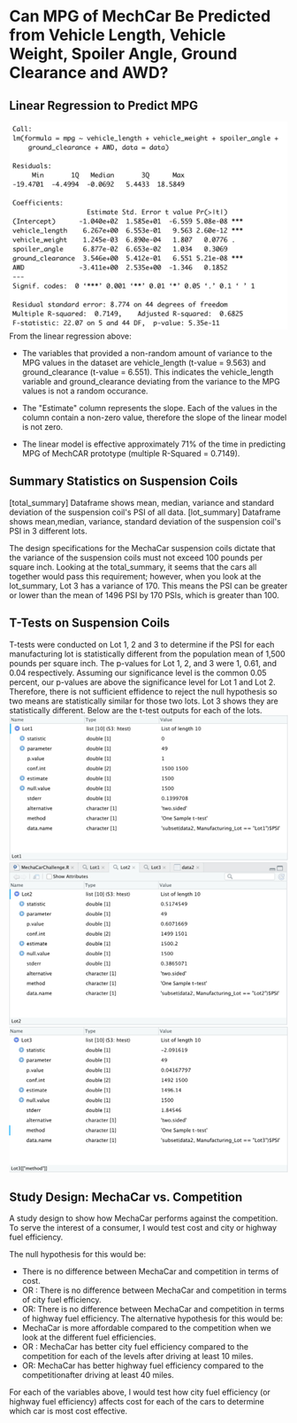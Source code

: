 # Can MPG of MechCar Be Predicted from Vehicle Length, Vehicle Weight, Spoiler Angle, Ground Clearance and AWD?

## Linear Regression to Predict MPG
![summary](https://github.com/pratishthasingh1/MechaCar_Statistical_Analysis/blob/main/LM.png?raw=true)
From the linear regression above: 
* The variables that provided a non-random amount of variance to the MPG values in the dataset are vehicle_length (t-value = 9.563) and ground_clearance (t-value = 6.551). This indicates the vehicle_length variable and ground_clearance deviating from the variance to the MPG values is not a random occurance.

* The "Estimate" column represents the slope. Each of the values in the column contain a non-zero value, therefore the slope of the linear model is not zero.

* The linear model is effective approximately 71% of the time in predicting MPG of MechCAR prototype (multiple R-Squared = 0.7149).

## Summary Statistics on Suspension Coils
[total_summary]
Dataframe shows mean, median, variance and standard deviation of the suspension coil's PSI of all data. 
[lot_summary]
Dataframe shows mean,median, variance, standard deviation of the suspension coil's PSI in 3 different lots.

The design specifications for the MechaCar suspension coils dictate that the variance of the suspension coils must not exceed 100 pounds per square inch. Looking at the total_summary, it seems that the cars all together would pass this requirement; however, when you look at the lot_summary, Lot 3 has a variance of 170. This means the PSI can be greater or lower than the mean of 1496 PSI by 170 PSIs, which is greater than 100.

## T-Tests on Suspension Coils
T-tests were conducted on Lot 1, 2 and 3 to determine if the PSI for each manufacturing lot is statistically different from the population mean of 1,500 pounds per square inch. The p-values for Lot 1, 2, and 3 were 1, 0.61, and 0.04 respectively. Assuming our significance level is the common 0.05 percent, our p-values are above the significance level for Lot 1 and Lot 2. Therefore, there is not sufficient effidence to reject the null hypothesis so two means are statistically similar for those two lots. Lot 3 shows they are statistically different. Below are the t-test outputs for each of the lots. 
![Lot1](https://github.com/pratishthasingh1/MechaCar_Statistical_Analysis/blob/main/Lot1.png?raw=true)
![Lot2](https://github.com/pratishthasingh1/MechaCar_Statistical_Analysis/blob/main/Lot2.png?raw=true)
![Lot3](https://github.com/pratishthasingh1/MechaCar_Statistical_Analysis/blob/main/Lot3.png?raw=true)

## Study Design: MechaCar vs. Competition 
A study design to show how MechaCar performs against the competition. To serve the interest of a consumer, I would test cost and city or highway fuel efficiency. 

The null hypothesis for this would be: 
* There is no difference between MechaCar and competition in terms of cost. 
* OR : There is no difference between MechaCar and competition in terms of city fuel efficiency. 
* OR:  There is no difference between MechaCar and competition in terms of highway fuel efficiency. 
The alternative hypothesis for this would be: 
* MechaCar is more affordable compared to the competition when we look at the different fuel efficiencies.
* OR : MechaCar has better city fuel efficiency compared to the competition for each of the levels after driving at least 10 miles. 
* OR:  MechaCar has better highway fuel efficiency compared to the competitionafter driving at least 40 miles. 


For each of the variables above, I would test how city fuel efficiency (or highway fuel efficiency) affects cost for each of the cars to determine which car is most cost effective. 
